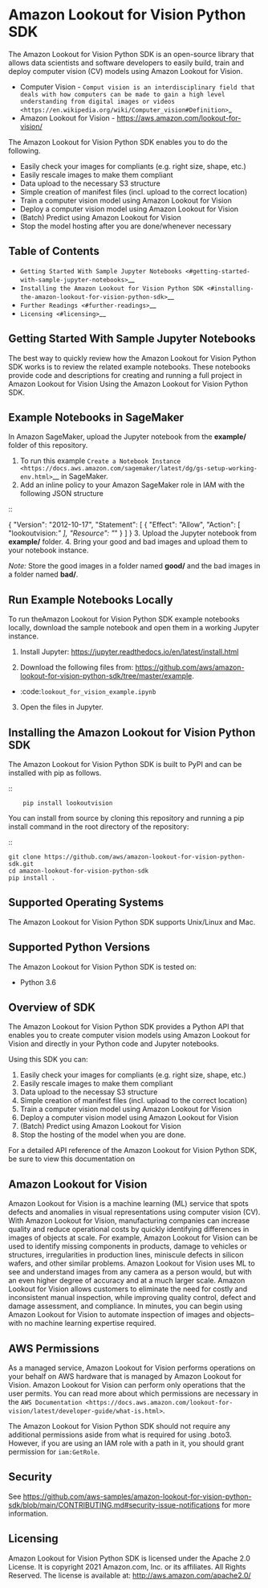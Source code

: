 # Amazon Lookout for Vision Python SDK

The Amazon Lookout for Vision Python SDK is an open-source library that allows data
scientists and software developers to easily build, train and deploy computer vision (CV)
models using Amazon Lookout for Vision.

* Computer Vision - `Comput vision is an interdisciplinary field that deals with how computers can be made to gain a high level understanding from digital images or videos <https://en.wikipedia.org/wiki/Computer_vision#Definition>`_
* Amazon Lookout for Vision - https://aws.amazon.com/lookout-for-vision/

The Amazon Lookout for Vision Python SDK enables you to do the following.

- Easily check your images for compliants (e.g. right size, shape, etc.)
- Easily rescale images to make them compliant
- Data upload to the necessary S3 structure
- Simple creation of manifest files (incl. upload to the correct location)
- Train a computer vision model using Amazon Lookout for Vision
- Deploy a computer vision model using Amazon Lookout for Vision
- (Batch) Predict using Amazon Lookout for Vision
- Stop the model hosting after you are done/whenever necessary


Table of Contents
-----------------
- `Getting Started With Sample Jupyter Notebooks <#getting-started-with-sample-jupyter-notebooks>`__
- `Installing the Amazon Lookout for Vision Python SDK <#installing-the-amazon-lookout-for-vision-python-sdk>`__
- `Further Readings <#further-readings>`__
- `Licensing <#licensing>`__


Getting Started With Sample Jupyter Notebooks
---------------------------------------------

The best way to quickly review how the Amazon Lookout for Vision Python SDK works
is to review the related example notebooks. These notebooks provide code and
descriptions for creating and running a full project in Amazon Lookout for Vision Using
the Amazon Lookout for Vision Python SDK.


Example Notebooks in SageMaker
---------------------------------------------

In Amazon SageMaker, upload the Jupyter notebook from the **example/** folder of this repository.

1. To run this example `Create a Notebook Instance <https://docs.aws.amazon.com/sagemaker/latest/dg/gs-setup-working-env.html>`__ in SageMaker.
2. Add an inline policy to your Amazon SageMaker role in IAM with the following JSON structure

::

  {
      "Version": "2012-10-17",
      "Statement": [
          {
              "Effect": "Allow",
              "Action": [
                  "lookoutvision:*"
              ],
              "Resource": "*"
          }
      ]
  }
3. Upload the Jupyter notebook from **example/** folder.
4. Bring your good and bad images and upload them to your notebook instance.

*Note:* Store the good images in a folder named **good/** and the bad images in a folder named **bad/**.


Run Example Notebooks Locally
---------------------------------------------

To run theAmazon Lookout for Vision Python SDK example notebooks locally, download
the sample notebook and open them in a working Jupyter instance.

1. Install Jupyter: https://jupyter.readthedocs.io/en/latest/install.html

2. Download the following files from:
   https://github.com/aws/amazon-lookout-for-vision-python-sdk/tree/master/example.

  * :code:`lookout_for_vision_example.ipynb`

3. Open the files in Jupyter.


Installing the Amazon Lookout for Vision Python SDK
--------------------------------------------------

The Amazon Lookout for Vision Python SDK is built to PyPI and can be installed with
pip as follows.


::

        pip install lookoutvision

You can install from source by cloning this repository and running a pip install
command in the root directory of the repository:

::

    git clone https://github.com/aws/amazon-lookout-for-vision-python-sdk.git
    cd amazon-lookout-for-vision-python-sdk
    pip install .


Supported Operating Systems
---------------------------------------------

The Amazon Lookout for Vision Python SDK supports Unix/Linux and Mac.


Supported Python Versions
---------------------------------------------

The Amazon Lookout for Vision Python SDK is tested on:

* Python 3.6


Overview of SDK
---------------

The Amazon Lookout for Vision Python SDK provides a Python API that enables you to
create computer vision models using Amazon Lookout for Vision and directly in your
Python code and Jupyter notebooks.

Using this SDK you can:

1. Easily check your images for compliants (e.g. right size, shape, etc.)
2. Easily rescale images to make them compliant
3. Data upload to the necessay S3 structure
4. Simple creation of manifest files (incl. upload to the correct location)
5. Train a computer vision model using Amazon Lookout for Vision
6. Deploy a computer vision model using Amazon Lookout for Vision
7. (Batch) Predict using Amazon Lookout for Vision
8. Stop the hosting of the model when you are done.

For a detailed API reference of the Amazon Lookout for Vision Python SDK,
be sure to view this documentation on


Amazon Lookout for Vision
---------------------------------------------

Amazon Lookout for Vision is a machine learning (ML) service that spots defects and anomalies in visual representations using computer vision (CV). With Amazon Lookout for Vision, manufacturing companies can increase quality and reduce operational costs by quickly identifying differences in images of objects at scale. For example, Amazon Lookout for Vision can be used to identify missing components in products, damage to vehicles or structures, irregularities in production lines, miniscule defects in silicon wafers, and other similar problems. Amazon Lookout for Vision uses ML to see and understand images from any camera as a person would, but with an even higher degree of accuracy and at a much larger scale. Amazon Lookout for Vision allows customers to eliminate the need for costly and inconsistent manual inspection, while improving quality control, defect and damage assessment, and compliance. In minutes, you can begin using Amazon Lookout for Vision to automate inspection of images and objects–with no machine learning expertise required.


AWS Permissions
---------------
As a managed service, Amazon Lookout for Vision performs operations on your behalf on
AWS hardware that is managed by Amazon Lookout for Vision.  Amazon Lookout for Vision can
perform only operations that the user permits.  You can read more about which
permissions are necessary in the `AWS Documentation <https://docs.aws.amazon.com/lookout-for-vision/latest/developer-guide/what-is.html>`.

The Amazon Lookout for Vision Python SDK should not require any additional permissions
aside from what is required for using .boto3.  However, if you are
using an IAM role with a path in it, you should grant permission for
``iam:GetRole``.


Security
---------------

See https://github.com/aws-samples/amazon-lookout-for-vision-python-sdk/blob/main/CONTRIBUTING.md#security-issue-notifications for more information.


Licensing
---------
Amazon Lookout for Vision Python SDK is licensed under the Apache 2.0 License. It is
copyright 2021 Amazon.com, Inc. or its affiliates. All Rights Reserved. The
license is available at: http://aws.amazon.com/apache2.0/
